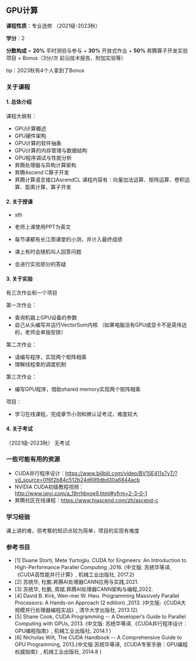## GPU计算

**课程性质**：专业选修 （2021级-2023秋）

**学分**：2

**分数构成** = **20%** 平时测验与参与 + **30%** 开放式作业 + **50%** 昇腾算子开发实验项目    + Bonus（3分/次 前沿技术报告、附加实验等）

tip：2023秋有4个人拿到了Bonus

### 关于课程


#### 1. 总体介绍
课程大纲有：
  - GPU计算概述
  - GPU硬件架构
  - GPU计算的软件抽象
  - GPU计算的内存管理与数据结构
  - GPU程序调试与性能分析
  - 昇腾处理器与异构计算架构
  - 昇腾Ascend C算子开发
  - 昇腾计算语言接口AscendCL
课程内容有：向量加法运算、矩阵运算、卷积运算、距离计算、算子开发

#### 2. 关于授课

- sth

 - 老师上课使用PPT为英文
 - 每节课都有长江雨课堂的小测，并计入最终成绩
 - 课上有时会随机叫人回答问题
 - 会进行实验部分的答疑


#### 3. 关于实验

有三次作业和一个项目

第一次作业：
- 查询机器上GPU设备的参数
- 自己从头编写并运行VectorSum内核
（如果电脑没有GPU或显卡不是英伟达的，老师会单独安排）

第二次作业：
- 请编写程序，实现两个矩阵相乘
- 理解线程束的调度机制

第三次作业：
- 编写GPU程序，借助shared memory实现两个矩阵相乘

项目：
- 学习在线课程，完成章节小测和微认证考试，难度较大

#### 4. 关于考试

（2021级-2023秋）
无考试

### 一些可能有用的资源


- CUDA并行程序设计：https://www.bilibili.com/video/BV15E411x7yT/?vd_source=0f6f2b84c512b24d699dbd30a6844acb
- NVIDIA CUDA初级教程视频：http://www.iqiyi.com/a_19rrhbvoe9.html#vfrm=2-3-0-1
- 昇腾社区在线课程：https://www.hiascend.com/zh/ascend-c

### 学习经验

课上讲的难，但考察的知识点较为简单，项目的实现有难度

### 参考书目

- [1] Duane Storti, Mete Yurtoglu. CUDA for Engineers: An Introduction to High-Performance Parallel Computing ,2016. (中⽂版: 苏统华等译,《CUDA⾼性能并⾏计算》, 机械⼯业出版社, 2017.2)
- [2] 苏统华, 杜鹏.昇腾AI处理器CANN应⽤与实践,2021.
- [3] 苏统华, 杜鹏, 周斌.昇腾AI处理器CANN架构与编程,2022.
- [4] David B. Kirk, Wen-mei W. Hwu. Programming Massively Parallel Processors: A Hands-on Approach (2 edition) ,2013. (中⽂版:《CUDA⼤规模并⾏处理器编程实战》, 清华⼤学出版社, 2013.12)
- [5] Shane Cook, CUDA Programming -- A Developer‘s Guide to Parallel Computing with GPUs, 2013. (中⽂版: 苏统华等译,《CUDA并⾏程序设计：GPU编程指南》, 机械⼯业出版社, 2014.1 )
- [6] Nicholas Wilt, The CUDA Handbook -- A Comprehensive Guide to GPU Programming, 2013.(中⽂版:苏统华等译,《CUDA专家⼿册：GPU编程权威指南》, 机械⼯业出版社, 2014.8 )
